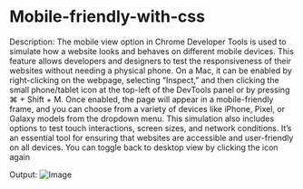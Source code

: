 # Mobile-friendly-with-css
Description:
The mobile view option in Chrome Developer Tools is used to simulate how a website looks and behaves on different mobile devices. This feature allows developers and designers to test the responsiveness of their websites without needing a physical phone. On a Mac, it can be enabled by right-clicking on the webpage, selecting “Inspect,” and then clicking the small phone/tablet icon at the top-left of the DevTools panel or by pressing ⌘ + Shift + M. Once enabled, the page will appear in a mobile-friendly frame, and you can choose from a variety of devices like iPhone, Pixel, or Galaxy models from the dropdown menu. This simulation also includes options to test touch interactions, screen sizes, and network conditions. It’s an essential tool for ensuring that websites are accessible and user-friendly on all devices. You can toggle back to desktop view by clicking the icon again

Output:
![Image](https://github.com/user-attachments/assets/796b3294-595a-454a-a77f-2a3573e40258)

